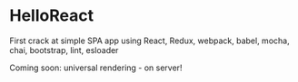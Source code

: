 # HelloReact

First crack at simple SPA app using React, Redux, webpack, babel, mocha, chai, bootstrap, lint, esloader

Coming soon: universal rendering - on server!
